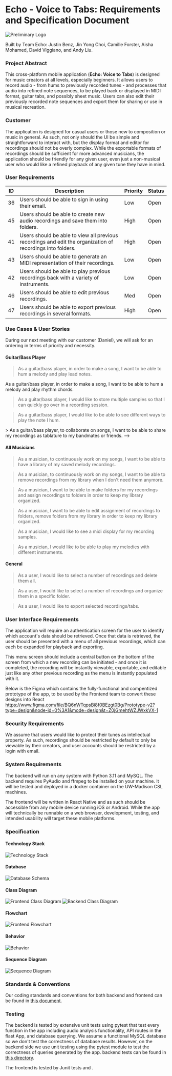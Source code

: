 # Echo - Voice to Tabs: Requirements and Specification Document

![Preliminary Logo](/assets/icon.png)

Built by Team Echo: Justin Benz, Jin Yong Choi, Camille Forster, Aisha Mohamed, David Viggiano, and Andy Liu.

### Project Abstract

This cross-platform mobile application (**Echo: Voice to Tabs**) is designed for music creators at all levels, especially beginners. It allows users to record audio - from hums to previously recorded tunes - and processes that audio into refined note sequences, to be played back or displayed in MIDI format, guitar tabs, and possibly sheet music. Users can also edit their previously recorded note sequences and export them for sharing or use in musical recreation.

### Customer

<!--A brief description of the customer for this software, both in general (the population who might eventually use such a system) and specifically for this document (the customer(s) who informed this document). Every project will have a customer from the CS506 instructional staff. Requirements should not be derived simply from discussion among team members. Ideally your customer should not only talk to you about requirements but also be excited later in the semester to use the system.-->

The application is designed for casual users or those new to composition or music in general. As such, not only should the UI be simple and straightforward to interact with, but the display format and editor for recordings should not be overly complex. While the exportable formats of recordings should be sufficient for more advanced musicians, the application should be friendly for any given user, even just a non-musical user who would like a refined playback of any given tune they have in mind.

### User Requirements

<!--This section lists the behavior that the users see. This information needs to be presented in a logical, organized fashion. It is most helpful if this section is organized in outline form: a bullet list of major topics (e.g., one for each kind of user, or each major piece of system functionality) each with some number of subtopics.-->

| ID   | Description                                                                         | Priority | Status |
| ---- | ----------------------------------------------------------------------------------- | -------- | ------ |
| 36  | Users should be able to sign in using their email.                             | Low      | Open   |
| 45  | Users should be able to create new audio recordings and save them into folders.            | High     | Open   |
| 41  | Users should be able to view all previous recordings and edit the organization of recordings into folders. | High     | Open   |
| 43  | Users should be able to generate an MIDI representation of their recordings. | Low      | Open   |
| 42  | Users should be able to play previous recordings back with a variety of instruments. | Low      | Open   |
| 46  | Users should be able to edit previous recordings.                                    | Med      | Open   |
| 47  | Users should be able to export previous recordings in several formats.               | High     | Open   |
### Use Cases & User Stories

<!--Use cases and user stories that support the user requirements in the previous section. The use cases should be based off user stories. Every major scenario should be represented by a use case, and every use case should say something not already illustrated by the other use cases. Diagrams (such as sequence charts) are encouraged. Ask the customer what are the most important use cases to implement by the deadline. You can have a total ordering, or mark use cases with “must have,” “useful,” or “optional.” For each use case you may list one or more concrete acceptance tests (concrete scenarios that the customer will try to see if the use case is implemented).-->

During our next meeting with our customer (Daniel), we will ask for an ordering in terms of priority and necessity.

#### Guitar/Bass Player

> As a guitar/bass player, in order to make a song, I want to be able to hum a melody and play lead notes.

As a guitar/bass player, in order to make a song, I want to be able to hum a melody and play rhythm chords.

> As a guitar/bass player, I would like to store multiple samples so that I can quickly go over in a recording session.

> As a guitar/bass player, I would like to be able to see different ways to play the note I hum.

<!--> 
> As a guitar/bass player, to collaborate on songs, I want to be able to share my recordings as tablature to my bandmates or friends.
-->

<!--
#### Piano Player

> As a piano player, in order to make a song, I want to be able to hum a melody and play that on my piano.

> As a piano player, to collaborate on songs, I want to be able to share my recordings as sheet music to my bandmates or friends.
-->

#### All Musicians

> As a musician, to continuously work on my songs, I want to be able to have a library of my saved melody recordings.

> As a musician, to continuously work on my songs, I want to be able to remove recordings from my library when I don't need them anymore.

> As a musician, I want to be able to make folders for my recordings and assign recordings to folders in order to keep my library organized.

> As a musician, I want to be able to edit assignment of recordings to folders, remove folders from my library in order to keep my library organized.

> As a musician, I would like to see a midi display for my recording samples.

> As a musician, I would like to be able to play my melodies with different instruments.

<!-- 
As a musician, to add my own renditions and fixes, I would like to edit the notes displayed on the transcribed echo app.

> As a musician, to collaborate on songs, I want to be able to share my recordings as an mp3 to my bandmates or friends. 
-->

#### General

> As a user, I would like to select a number of recordings and delete them all.

> As a user, I would like to select a number of recordings and organize them in a specific folder.

> As a user, I would like to export selected recordings/tabs.

### User Interface Requirements

<!--Describes any customer user interface requirements including graphical user interface requirements as well as data exchange format requirements. This also should include necessary reporting and other forms of human readable input and output. This should focus on how the feature or product and user interact to create the desired workflow. Describing your intended interface as “easy” or “intuitive” will get you nowhere unless it is accompanied by details.-->

<!--NOTE: Please include illustrations or screenshots of what your user interface would look like -- even if they’re rough -- and interleave it with your description.-->

The application will require an authentication screen for the user to identify which account's data should be retrieved. Once that data is retrieved, the user should be presented with a menu of all previous recordings, which can each be expanded for playback and exporting.
<!--, as well as making edits in a simple editing interface that holds only a few capabilities so that the interface does not present the user with an intensive cognitive load. The editor should still be capable of adjusting the pitch and length of particular notes via a drag-and-drop mechanism that is illustrated to the user with a tutorial/demo on first-time use.--> This menu screen should include a central button on the bottom of the screen from which a new recording can be initiated - and once it is completed, the recording will be instantly viewable, exportable, and editable just like any other previous recording as the menu is instantly populated with it.

Below is the Figma which contains the fully-functional and compentized prototype of the app, to be used by the Frontend team to convert these designs into React
https://www.figma.com/file/BQ6nWTqpsBi8f0BEzgt0Bg/Prototype-v2?type=design&node-id=0%3A1&mode=design&t=Z0jGmehtWZJWxkVX-1

### Security Requirements

<!--Discuss what security requirements are necessary and why. Are there privacy or confidentiality issues? Is your system vulnerable to denial-of-service attacks?-->

We assume that users would like to protect their tunes as intellectual property. As such, recordings should be restricted by default to only be viewable by their creators, and user accounts should be restricted by a login with email.

### System Requirements

<!--List here all of the external entities, other than users, on which your system will depend. For example, if your system inter-operates with sendmail, or if you will depend on Apache for the web server, or if you must target both Unix and Windows, list those requirements here. List also memory requirements, performance/speed requirements, data capacity requirements, if applicable.-->

The backend will run on any system with Python 3.11 and MySQL. The backend requires PyAudio and ffmpeg to be installed on your machine. It will be tested and deployed in a docker container on the UW-Madison CSL machines.

The frontend will be written in React Native and as such should be accessible from any mobile device running iOS or Android. While the app will technically be runnable on a web browser, development, testing, and intended usability will target these mobile platforms.

### Specification

<!--A detailed specification of the system. UML, or other diagrams, such as finite automata, or other appropriate specification formalisms, are encouraged over natural language.-->

<!--TODO: convert diagrams from pictures to MD for easy editing-->

#### Technology Stack

![Technology Stack](diagrams/stack.png)


#### Database

![Database Schema](diagrams/schema.png)

#### Class Diagram

![Frontend Class Diagram](diagrams/frontend-class-diagram.png)
![Backend Class Diagram](diagrams/backend-class-diagram.png)

#### Flowchart

![Frontend Flowchart](diagrams/frontend-flowchart.png)

#### Behavior

![Behavior](diagrams/behavior.png)

#### Sequence Diagram

![Sequence Diagram](diagrams/sequence.png)

### Standards & Conventions

Our coding standards and conventions for both backend and frontend can be found in [this document](coding_standards.md).

### Testing


The backend is tested by extensive unit tests using pytest that test every function in the app including audio analysis functionality, API routes in the flast App, and database querying. 
We assume a functional MySQL database so we don't test the correctness of database results. However, on the backend side we use unit testing using the pytest module to test the correctness of queries generated by the app. backend tests can be found in [this directory](backend/tests/).

The frontend is tested by Junit tests and .

